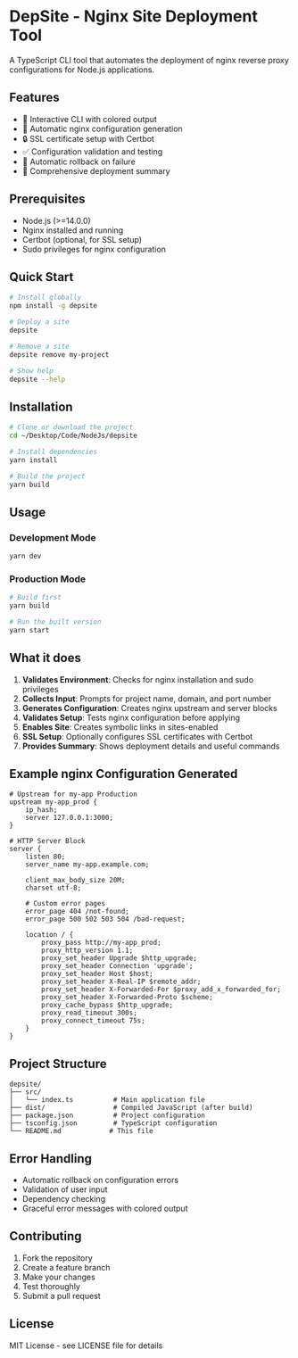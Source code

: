 # DepSite - Nginx Site Deployment Tool

A TypeScript CLI tool that automates the deployment of nginx reverse proxy configurations for Node.js applications.

## Features

- 🚀 Interactive CLI with colored output
- 🔧 Automatic nginx configuration generation
- 🔒 SSL certificate setup with Certbot
- ✅ Configuration validation and testing
- 🔄 Automatic rollback on failure
- 📝 Comprehensive deployment summary

## Prerequisites

- Node.js (>=14.0.0)
- Nginx installed and running
- Certbot (optional, for SSL setup)
- Sudo privileges for nginx configuration

## Quick Start

```bash
# Install globally
npm install -g depsite

# Deploy a site
depsite

# Remove a site
depsite remove my-project

# Show help
depsite --help
```

## Installation

```bash
# Clone or download the project
cd ~/Desktop/Code/NodeJs/depsite

# Install dependencies
yarn install

# Build the project
yarn build
```

## Usage

### Development Mode

```bash
yarn dev
```

### Production Mode

```bash
# Build first
yarn build

# Run the built version
yarn start
```

## What it does

1. **Validates Environment**: Checks for nginx installation and sudo privileges
2. **Collects Input**: Prompts for project name, domain, and port number
3. **Generates Configuration**: Creates nginx upstream and server blocks
4. **Validates Setup**: Tests nginx configuration before applying
5. **Enables Site**: Creates symbolic links in sites-enabled
6. **SSL Setup**: Optionally configures SSL certificates with Certbot
7. **Provides Summary**: Shows deployment details and useful commands

## Example nginx Configuration Generated

```nginx
# Upstream for my-app Production
upstream my-app_prod {
    ip_hash;
    server 127.0.0.1:3000;
}

# HTTP Server Block
server {
    listen 80;
    server_name my-app.example.com;

    client_max_body_size 20M;
    charset utf-8;

    # Custom error pages
    error_page 404 /not-found;
    error_page 500 502 503 504 /bad-request;

    location / {
        proxy_pass http://my-app_prod;
        proxy_http_version 1.1;
        proxy_set_header Upgrade $http_upgrade;
        proxy_set_header Connection 'upgrade';
        proxy_set_header Host $host;
        proxy_set_header X-Real-IP $remote_addr;
        proxy_set_header X-Forwarded-For $proxy_add_x_forwarded_for;
        proxy_set_header X-Forwarded-Proto $scheme;
        proxy_cache_bypass $http_upgrade;
        proxy_read_timeout 300s;
        proxy_connect_timeout 75s;
    }
}
```

## Project Structure

```
depsite/
├── src/
│   └── index.ts          # Main application file
├── dist/                 # Compiled JavaScript (after build)
├── package.json          # Project configuration
├── tsconfig.json         # TypeScript configuration
└── README.md            # This file
```

## Error Handling

- Automatic rollback on configuration errors
- Validation of user input
- Dependency checking
- Graceful error messages with colored output

## Contributing

1. Fork the repository
2. Create a feature branch
3. Make your changes
4. Test thoroughly
5. Submit a pull request

## License

MIT License - see LICENSE file for details
